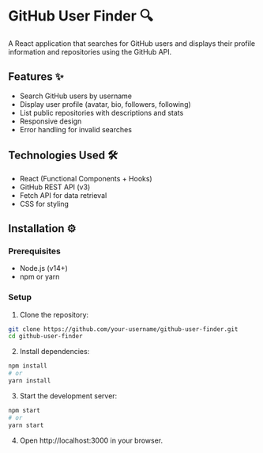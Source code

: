 # GitHub User Finder 🔍

A React application that searches for GitHub users and displays their profile information and repositories using the GitHub API.

## Features ✨
- Search GitHub users by username
- Display user profile (avatar, bio, followers, following)
- List public repositories with descriptions and stats
- Responsive design
- Error handling for invalid searches

## Technologies Used 🛠️
- React (Functional Components + Hooks)
- GitHub REST API (v3)
- Fetch API for data retrieval
- CSS for styling

## Installation ⚙️

### Prerequisites
- Node.js (v14+)
- npm or yarn

### Setup
1. Clone the repository:
```bash
git clone https://github.com/your-username/github-user-finder.git
cd github-user-finder
```

2. Install dependencies:
```bash
npm install
# or
yarn install
```

3. Start the development server:
```bash
npm start
# or
yarn start
```

4. Open http://localhost:3000 in your browser.
